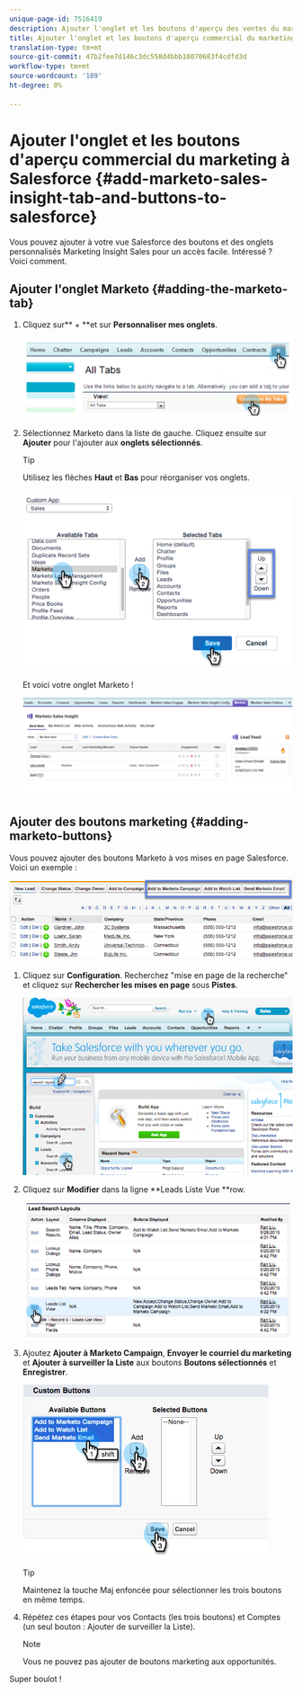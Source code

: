 ```yaml
---
unique-page-id: 7516419
description: Ajouter l'onglet et les boutons d'aperçu des ventes du marketing à Salesforce - Docs marketing - Documentation du produit
title: Ajouter l'onglet et les boutons d'aperçu commercial du marketing à Salesforce
translation-type: tm+mt
source-git-commit: 47b2fee7d146c3dc558d4bbb10070683f4cdfd3d
workflow-type: tm+mt
source-wordcount: '189'
ht-degree: 0%

---
```



# Ajouter l&#39;onglet et les boutons d&#39;aperçu commercial du marketing à Salesforce {#add-marketo-sales-insight-tab-and-buttons-to-salesforce}

Vous pouvez ajouter à votre vue Salesforce des boutons et des onglets personnalisés Marketing Insight Sales pour un accès facile. Intéressé ? Voici comment.

## Ajouter l&#39;onglet Marketo {#adding-the-marketo-tab}

1. Cliquez sur** + **et sur **Personnaliser mes onglets**.

   ![](assets/image2014-9-24-17-3a38-3a25.png)

1. Sélectionnez Marketo dans la liste de gauche. Cliquez ensuite sur **Ajouter** pour l&#39;ajouter aux **onglets sélectionnés**.

   >[!TIP]
   >
   >Utilisez les flèches **Haut** et **Bas** pour réorganiser vos onglets.

   ![](assets/image2015-5-27-13-3a42-3a59.png)

   Et voici votre onglet Marketo !

   ![](assets/three-1.png)

## Ajouter des boutons marketing {#adding-marketo-buttons}

Vous pouvez ajouter des boutons Marketo à vos mises en page Salesforce. Voici un exemple :

![](assets/image2015-5-26-17-3a7-3a18.png)

1. Cliquez sur **Configuration**. Recherchez &quot;mise en page de la recherche&quot; et cliquez sur **Rechercher les mises en page** sous **Pistes**.

   ![](assets/image2015-5-26-14-3a59-3a53.png)

1. Cliquez sur **Modifier** dans la ligne **Leads Liste Vue **row.

   ![](assets/image2015-5-26-16-3a7-3a24.png)

1. Ajoutez **Ajouter à Marketo Campaign**, **Envoyer le courriel du marketing** et **Ajouter à surveiller la Liste** aux boutons **Boutons sélectionnés** et **Enregistrer**.

   ![](assets/image2015-5-26-16-3a59-3a34.png)

   >[!TIP]
   >
   >Maintenez la touche Maj enfoncée pour sélectionner les trois boutons en même temps.

1. Répétez ces étapes pour vos Contacts (les trois boutons) et Comptes (un seul bouton : Ajouter de surveiller la Liste).

   >[!NOTE]
   >
   >Vous ne pouvez pas ajouter de boutons marketing aux opportunités.

Super boulot !
